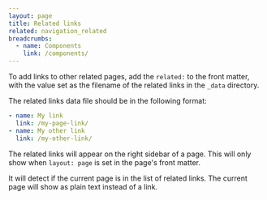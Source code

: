 ```yaml
---
layout: page
title: Related links
related: navigation_related
breadcrumbs:
  - name: Components
    link: /components/
---
```


To add links to other related pages, add the `related:` to the front matter, with the value set as the filename of the related links in the `_data` directory.

The related links data file should be in the following format:

```yaml
- name: My link
  link: /my-page-link/
- name: My other link
  link: /my-other-link/
```

The related links will appear on the right sidebar of a page. This will only show when `layout: page` is set in the page's front matter.

It will detect if the current page is in the list of related links. The current page will show as plain text instead of a link.
